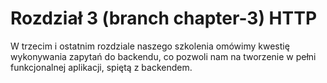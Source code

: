# Rozdział 3 (branch chapter-3) HTTP

W trzecim i ostatnim rozdziale naszego szkolenia omówimy kwestię wykonywania zapytań do backendu, co
pozwoli nam na tworzenie w pełni funkcjonalnej aplikacji, spiętą z backendem.

